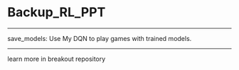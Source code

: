 # Backup_RL_PPT

------
save_models: Use My DQN to play games with trained models. 

------
learn more in breakout repository  
